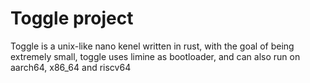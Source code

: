 # Toggle project

Toggle is a unix-like nano kenel written in rust, with the goal of being extremely small, toggle uses limine as bootloader, and can also run on aarch64, x86_64 and riscv64
